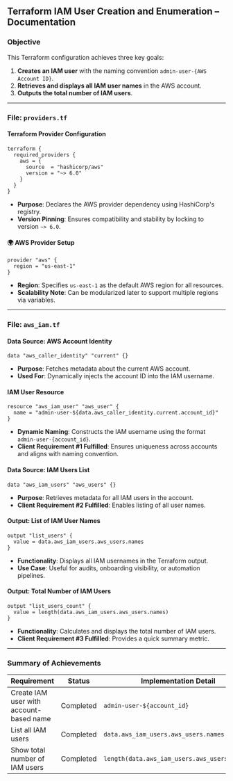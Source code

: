 
## Terraform IAM User Creation and Enumeration – Documentation

### Objective
This Terraform configuration achieves three key goals:
1. **Creates an IAM user** with the naming convention `admin-user-{AWS Account ID}`.
2. **Retrieves and displays all IAM user names** in the AWS account.
3. **Outputs the total number of IAM users**.

---

### File: `providers.tf`

#### Terraform Provider Configuration
```hcl
terraform {
  required_providers {
    aws = {
      source  = "hashicorp/aws"
      version = "~> 6.0"
    }
  }
}
```

- **Purpose**: Declares the AWS provider dependency using HashiCorp's registry.
- **Version Pinning**: Ensures compatibility and stability by locking to version `~> 6.0`.

#### 🌍 AWS Provider Setup
```hcl
provider "aws" {
  region = "us-east-1"
}
```

- **Region**: Specifies `us-east-1` as the default AWS region for all resources.
- **Scalability Note**: Can be modularized later to support multiple regions via variables.

---

### File: `aws_iam.tf`

#### Data Source: AWS Account Identity
```hcl
data "aws_caller_identity" "current" {}
```

- **Purpose**: Fetches metadata about the current AWS account.
- **Used For**: Dynamically injects the account ID into the IAM username.

#### IAM User Resource
```hcl
resource "aws_iam_user" "aws_user" {
  name = "admin-user-${data.aws_caller_identity.current.account_id}"
}
```

- **Dynamic Naming**: Constructs the IAM username using the format `admin-user-{account_id}`.
- **Client Requirement #1 Fulfilled**: Ensures uniqueness across accounts and aligns with naming convention.

#### Data Source: IAM Users List
```hcl
data "aws_iam_users" "aws_users" {}
```

- **Purpose**: Retrieves metadata for all IAM users in the account.
- **Client Requirement #2 Fulfilled**: Enables listing of all user names.

#### Output: List of IAM User Names
```hcl
output "list_users" {
  value = data.aws_iam_users.aws_users.names
}
```

- **Functionality**: Displays all IAM usernames in the Terraform output.
- **Use Case**: Useful for audits, onboarding visibility, or automation pipelines.

#### Output: Total Number of IAM Users
```hcl
output "list_users_count" {
  value = length(data.aws_iam_users.aws_users.names)
}
```

- **Functionality**: Calculates and displays the total number of IAM users.
- **Client Requirement #3 Fulfilled**: Provides a quick summary metric.

---

### Summary of Achievements

| Requirement                              | Status | Implementation Detail |
|------------------------------------------|----------|------------------------|
| Create IAM user with account-based name  | Completed     | `admin-user-${account_id}` |
| List all IAM users                       | Completed     | `data.aws_iam_users.aws_users.names` |
| Show total number of IAM users           | Completed       | `length(data.aws_iam_users.aws_users.names)` |